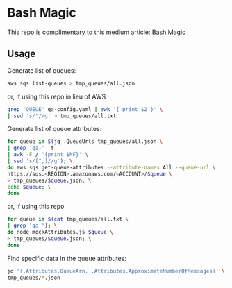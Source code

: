 # Bash Magic

This repo is complimentary to this medium article: [Bash Magic](https://medium.com/@n.c.moseley/use-some-bash-magic-to-enhance-your-aws-experience-19cc2d354b32)

## Usage

Generate list of queues: 
```bash
aws sqs list-queues > tmp_queues/all.json
```
or, if using this repo in lieu of AWS

```bash
grep 'QUEUE' qa-config.yaml | awk '{ print $2 }' \
| sed 's/"//g' > tmp_queues/all.txt
```

Generate list of queue attributes:

```bash
for queue in $(jq .QueueUrls tmp_queues/all.json \
| grep 'qa-'  t
| awk -F / '{print $NF}' \
| sed 's/[",]//g'); \
do aws sqs get-queue-attributes --attribute-names All --queue-url \
https://sqs.<REGION>.amazonaws.com/<ACCOUNT>/$queue \
> tmp_queues/$queue.json; \
echo $queue; \
done
````
or, if using this repo

```bash
for queue in $(cat tmp_queues/all.txt \
| grep 'qa-'); \
do node mockAttributes.js $queue \
> tmp_queues/$queue.json; \
done
``` 

Find specific data in the queue attributes:

```bash
jq '[.Attributes.QueueArn, .Attributes.ApproximateNumberOfMessages]' \
tmp_queues/*.json
```